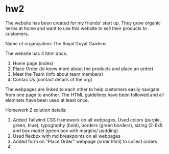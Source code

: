 # hw2
The website has been created for my friends' start up. They grow organic herbs at home and want to use this website to sell their products to customers.

Name of organization: The Royal Goyal Gardens

The website has 4 html docs:

1. Home page (index)
2. Place Order (to know more about the products and place an order)
3. Meet the Team (info about team members)
4. Contac Us (contact details of the org)

The webpages are linked to each other to help customers easily navigate from one page to another. The HTML guidelines have been followed and all elemnets have been used at least once.

Homework 2 solution details: 
1. Added Tailwind CSS framework on all webpages. Used colors (purple, green, blue), typography (bold), borders (green borders), sizing (2-6xl) and box model (green box with margins/ padding)
2. Used flexbox with md breakpoints on all webpages 
3. Added form on "Place Order" webpage (order.html) to collect orders 
4. 